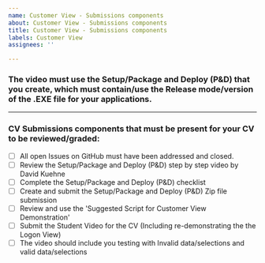 ```yaml
---
name: Customer View - Submissions components
about: Customer View - Submissions components
title: Customer View - Submissions components
labels: Customer View
assignees: ''

---
```


### The video must use the Setup/Package and Deploy (P&D) that you create, which must contain/use the Release mode/version of the .EXE file for your applications.
<hr>

### CV Submissions components that must be present for your CV to be reviewed/graded:

- [ ] All open Issues on GitHub must have been addressed and closed.
- [ ] Review the Setup/Package and Deploy (P&D) step by step video by David Kuehne
- [ ] Complete the Setup/Package and Deploy (P&D) checklist
- [ ] Create and submit the Setup/Package and Deploy (P&D) Zip file submission
- [ ] Review and use the 'Suggested Script for Customer View Demonstration'
- [ ] Submit the Student Video for the CV (Including re-demonstrating the the Logon View)
- [ ] The video should include you testing with Invalid data/selections and valid data/selections
